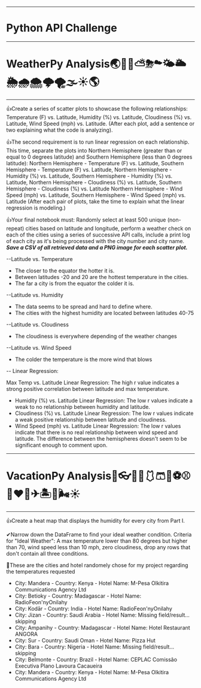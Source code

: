 ***
# Python API Challenge
***
# WeatherPy Analysis🌏🌄🌅⛅⛈☁🌤🌥🌦🌧🌨🌩🌪🌫☀🌎
***
👍Create a series of scatter plots to showcase the following relationships: Temperature (F) vs. Latitude, Humidity (%) vs. Latitude, Cloudiness (%) vs. Latitude, Wind Speed (mph) vs. Latitude. (After each plot, add a sentence or two explaining what the code is analyzing).

👍The second requirement is to run linear regression on each relationship. This time, separate the plots into Northern Hemisphere (greater than or equal to 0 degrees latitude) and Southern Hemisphere (less than 0 degrees latitude): Northern Hemisphere - Temperature (F) vs. Latitude, Southern Hemisphere - Temperature (F) vs. Latitude, Northern Hemisphere - Humidity (%) vs. Latitude, Southern Hemisphere - Humidity (%) vs. Latitude, Northern Hemisphere - Cloudiness (%) vs. Latitude, Southern Hemisphere - Cloudiness (%) vs. Latitude
Northern Hemisphere - Wind Speed (mph) vs. Latitude, Southern Hemisphere - Wind Speed (mph) vs. Latitude (After each pair of plots, take the time to explain what the linear regression is modeling.)

👍Your final notebook must: Randomly select at least 500 unique (non-repeat) cities based on latitude and longitude, perform a weather check on each of the cities using a series of successive API calls, include a print log of each city as it's being processed with the city number and city name.
            ***Save a CSV of all retrieved data and a PNG image for each scatter plot.***
            
--Latitude vs. Temperature
* The closer to the equator the hotter it is.
* Between latitudes -20 and 20 are the hottest temperature in the cities.
* The far a city is from the equator the colder it is.

--Latitude vs. Humidity
* The data seems to be spread and hard to define where.
* The cities with the highest humidity are located between latitudes 40-75

--Latitude vs. Cloudiness
* The cloudiness is everywhere depending of the weather changes

--Latitude vs. Wind Speed
* The colder the temperature is the more wind that blows

-- Linear Regression:

 Max Temp vs. Latitude Linear Regression: The high r value indicates a strong positive correlation between latitude and max temperature.
* Humidity (%) vs. Latitude Linear Regression: The low r values indicate a weak to no relationship between humidity and latitude.
* Cloudiness (%) vs. Latitude Linear Regression: The low r values indicate a weak positive relationship between latitude and cloudiness.     
* Wind Speed (mph) vs. Latitude Linear Regression: The low r values indicate that there is no real relationship between wind speed and latitude. 
                                                  The difference between the hemispheres doesn't seem to be significant enough to comment upon.


***
# VacationPy Analysis🎉👓🥽🧤🩱🩳👚⚽⚾🏈♥🚊✈🏝🌄🌬☀
***
👍Create a heat map that displays the humidity for every city from Part I.

✔Narrow down the DataFrame to find your ideal weather condition. Criteria for "Ideal Weather": A max temperature lower than 80 degrees but higher than 70, wind speed less than 10 mph, zero cloudiness, drop any rows that don't contain all three conditions.


👀These are the cities and hotel randomely chose for my project regarding the temperatures requested 

* City: Mandera - Country: Kenya - Hotel Name: M-Pesa Olkitira Communications Agency Ltd
* City: Betioky - Country: Madagascar - Hotel Name: RadioFeon'nyOnilahy
* City: Kodār - Country: India - Hotel Name: RadioFeon'nyOnilahy
* City: Jizan - Country: Saudi Arabia - Hotel Name: Missing field/result... skipping
* City: Ampanihy - Country: Madagascar - Hotel Name: Hotel Restaurant ANGORA
* City: Sur - Country: Saudi Oman - Hotel Name: Pizza Hut
* City: Bara - Country: Nigeria - Hotel Name: Missing field/result... skipping
* City: Belmonte - Country: Brazil - Hotel Name: CEPLAC Comissão Executiva Plano Lavoura Cacaueira
* City: Mandera - Country: Kenya - Hotel Name: M-Pesa Olkitira Communications Agency Ltd
